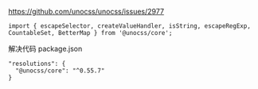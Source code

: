 https://github.com/unocss/unocss/issues/2977
```
import { escapeSelector, createValueHandler, isString, escapeRegExp, CountableSet, BetterMap } from '@unocss/core';
```
解决代码 package.json
```
"resolutions": {
  "@unocss/core": "^0.55.7"
}
```
